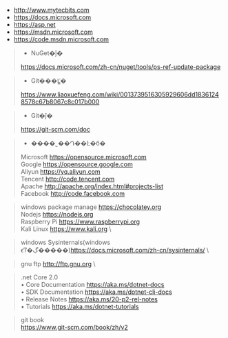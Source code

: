 * <http://www.mytecbits.com>
* <https://docs.microsoft.com>
* <https://asp.net>
* <https://msdn.microsoft.com>
* <https://code.msdn.microsoft.com>

> * NuGet�ĵ�
>
> <https://docs.microsoft.com/zh-cn/nuget/tools/ps-ref-update-package>

> * Git���Ľ̳�
>
> <https://www.liaoxuefeng.com/wiki/0013739516305929606dd18361248578c67b8067c8c017b000>

> * Git�ĵ�
>
> <https://git-scm.com/doc>

> * ����˾��Դ��Ŀ�б�
> 
>Microsoft 	<https://opensource.microsoft.com> \
Google		<https://opensource.google.com> \
Aliyun		<https://yq.aliyun.com> \
Tencent		<http://code.tencent.com> \
Apache		<http://apache.org/index.html#projects-list> \
Facebook	<http://code.facebook.com>

>windows package manage <https://chocolatey.org> \
>Nodejs <https://nodejs.org> \
>Raspberry Pi <https://www.raspberrypi.org> \
>Kali Linux <https://www.kali.org> \

>windows Sysinternals(windows ϵͳ�ڲ�����)<https://docs.microsoft.com/zh-cn/sysinternals/> \

>gnu ftp
<http://ftp.gnu.org> \


>.net Core 2.0\
• Core Documentation <https://aka.ms/dotnet-docs>\
• SDK Documentation <https://aka.ms/dotnet-cli-docs>\
• Release Notes <https://aka.ms/20-p2-rel-notes>\
• Tutorials <https://aka.ms/dotnet-tutorials>

>git book\
<https://www.git-scm.com/book/zh/v2>


